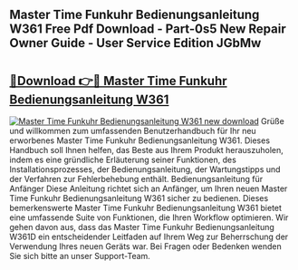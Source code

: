 ## Master Time Funkuhr Bedienungsanleitung W361 Free Pdf Download - Part-0s5 New Repair Owner Guide - User Service Edition JGbMw

# <h2><a href="http://df1uop.blite.top/?on=Master+Time+Funkuhr+Bedienungsanleitung+W361">🔗Download 👉🔴 Master Time Funkuhr Bedienungsanleitung W361</a></h2>

[![Master Time Funkuhr Bedienungsanleitung W361 new download](https://i.imgur.com/lujVjoI.png)](http://df1uop.blite.top/?on=Master+Time+Funkuhr+Bedienungsanleitung+W361)
Grüße und willkommen zum umfassenden Benutzerhandbuch für Ihr neu erworbenes Master Time Funkuhr Bedienungsanleitung W361. Dieses Handbuch soll Ihnen helfen, das Beste aus Ihrem Produkt herauszuholen, indem es eine gründliche Erläuterung seiner Funktionen, des Installationsprozesses, der Bedienungsanleitung, der Wartungstipps und der Verfahren zur Fehlerbehebung enthält. Bedienungsanleitung für Anfänger Diese Anleitung richtet sich an Anfänger, um Ihren neuen Master Time Funkuhr Bedienungsanleitung W361 sicher zu bedienen. Dieses bemerkenswerte Master Time Funkuhr Bedienungsanleitung W361 bietet eine umfassende Suite von Funktionen, die Ihren Workflow optimieren. Wir gehen davon aus, dass das Master Time Funkuhr Bedienungsanleitung W361D ein entscheidender Leitfaden auf Ihrem Weg zur Beherrschung der Verwendung Ihres neuen Geräts war. Bei Fragen oder Bedenken wenden Sie sich bitte an unser Support-Team.
